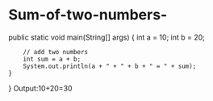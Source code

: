 # Sum-of-two-numbers-
public static void main(String[] args) {
        int a = 10;
        int b = 20;

        // add two numbers
        int sum = a + b;
        System.out.println(a + " + " + b + " = " + sum);
    }
}
Output:10+20=30
